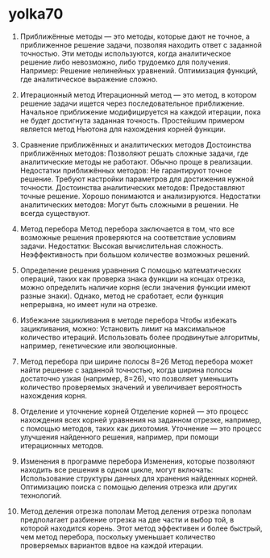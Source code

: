 # yolka70

1. Приближённые методы — это методы, которые дают не точное, а приближенное решение задачи, позволяя находить ответ с заданной точностью. Эти методы используются, когда аналитическое решение либо невозможно, либо трудоемко для получения. Например: Решение нелинейных уравнений. Оптимизация функций, где аналитическое выражение сложно.

2. Итерационный метод Итерационный метод — это метод, в котором решение задачи ищется через последовательное приближение. Начальное приближение модифицируется на каждой итерации, пока не будет достигнута заданная точность. Простейшим примером является метод Ньютона для нахождения корней функции.

3. Сравнение приближённых и аналитических методов Достоинства приближённых методов: Позволяют решать сложные задачи, где аналитические методы не работают. Обычно проще в реализации. Недостатки приближённых методов: Не гарантируют точное решение. Требуют настройки параметров для достижения нужной точности. Достоинства аналитических методов: Предоставляют точные решение. Хорошо понимаются и анализируются. Недостатки аналитических методов: Могут быть сложными в решении. Не всегда существуют.

4. Метод перебора Метод перебора заключается в том, что все возможные решения проверяются на соответствие условиям задачи. Недостатки: Высокая вычислительная сложность. Неэффективность при большом количестве возможных решений.

5. Определение решения уравнения С помощью математических операций, таких как проверка знака функции на концах отрезка, можно определить наличие корня (если значения функции имеют разные знаки). Однако, метод не сработает, если функция непрерывна, но имеет нули на отрезке.

6. Избежание зацикливания в методе перебора Чтобы избежать зацикливания, можно: Установить лимит на максимальное количество итераций. Использовать более продвинутые алгоритмы, например, генетические или эволюционные.

7. Метод перебора при ширине полосы 8=26 Метод перебора может найти решение с заданной точностью, когда ширина полосы достаточно узкая (например, 8=26), что позволяет уменьшить количество проверяемых значений и увеличивает вероятность нахождения корня.

8. Отделение и уточнение корней Отделение корней — это процесс нахождения всех корней уравнения на заданном отрезке, например, с помощью методов, таких как дихотомия. Уточнение — это процесс улучшения найденного решения, например, при помощи итерационных методов.

9. Изменения в программе перебора Изменения, которые позволяют находить все решения в одном цикле, могут включать: Использование структуры данных для хранения найденных корней. Оптимизацию поиска с помощью деления отрезка или других технологий.

10. Метод деления отрезка пополам Метод деления отрезка пополам предполагает разбиение отрезка на две части и выбор той, в которой находится корень. Этот метод эффективен и более быстрый, чем метод перебора, поскольку уменьшает количество проверяемых вариантов вдвое на каждой итерации.

